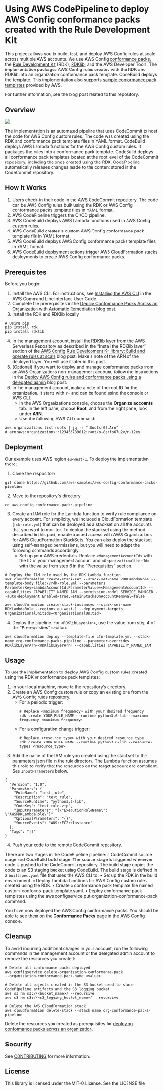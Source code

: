 # Using AWS CodePipeline to deploy AWS Config conformance packs created with the Rule Development Kit

This project allows you to build, test, and deploy AWS Config rules at scale across multiple AWS accounts. We use AWS Config [conformance packs](https://docs.aws.amazon.com/config/latest/developerguide/conformance-packs.html), the [Rule Development Kit](https://github.com/awslabs/aws-config-rdk) (RDK), [RDKlib](https://github.com/awslabs/aws-config-rdklib), and the AWS Developer Tools. The implementation packages AWS Config rules created with the RDK and RDKlib into an organization conformance pack template. CodeBuild deploys the template. This implementation also supports [sample conformance pack templates](https://docs.aws.amazon.com/config/latest/developerguide/conformancepack-sample-templates.html) provided by AWS.

For further information, see the blog post related to this repository.

## Overview

![](images/aws-config-conformance-packs-pipeline.png)

The implementation is an automated pipeline that uses CodeCommit to host the code for AWS Config custom rules. The code was created using the RDK and conformance pack template files in YAML format. CodeBuild deploys AWS Lambda functions for the AWS Config custom rules. It packages the rules into a conformance pack template. CodeBuild deploys all conformance pack templates located at the root level of the CodeCommit repository, including the ones created using the RDK. CodePipeline automatically releases changes made to the content stored in the CodeCommit repository.

## How it Works

1. Users check-in their code in the AWS CodeCommit repository. The code can be AWS Config rules built using the RDK or AWS Config conformance packs template files in YAML format.
2. AWS CodePipeline triggers the CI/CD pipeline.
3. AWS CodeBuild deploys AWS Lambda functions used in AWS Config custom rules.
4. AWS CodeBuild creates a custom AWS Config conformance pack template file in YAML format.
5. AWS CodeBuild deploys AWS Config conformance packs template files in YAML format.
6. AWS CodeBuild deployment actions trigger AWS CloudFormation stacks deployments to create AWS Config conformance packs.

## Prerequisites
Before you begin: 
1.	Install the AWS CLI. For instructions, see [Installing the AWS CLI](https://docs.aws.amazon.com/cli/latest/userguide/cli-chap-install.html) in the AWS Command Line Interface User Guide.
2.	Complete the prerequisites in the [Deploy Conformance Packs Across an Organization with Automatic Remediation](https://aws.amazon.com/blogs/mt/deploying-conformance-packs-across-an-organization-with-automatic-remediation/) blog post.
3.	Install the RDK and RDKlib locally
```
# Using pip
pip install rdk 
pip install rdklib
```
4.	In the management account, install the RDKlib layer from the AWS Serverless Repository as described in the “Install the RDKlib layer” section of the [AWS Config Rule Development Kit library: Build and operate rules at scale](https://aws.amazon.com/blogs/mt/aws-config-rule-development-kit-library-build-and-operate-rules-at-scale/) blog post. Make a note of the ARN of the deployed layer. You will use it later in this post.
5.	(Optional) If you want to deploy and manage conformance packs from an AWS Organizations non-management account, follow the instructions in the [Deploy AWS Config rules and conformance packs using a delegated admin](https://aws.amazon.com/blogs/mt/deploy-aws-config-rules-and-conformance-packs-using-a-delegated-admin/) blog post.
6.	In the management account, make a note of the root ID for the organization. It starts with `r-` and can be found using the console or AWS CLI.
    *	In the AWS Organizations console, choose the **Organize accounts** tab. In the left pane, choose **Root**, and from the right pane, look under **ARN**.
    *	Use the following AWS CLI command:
```
aws organizations list-roots | jq -r ".Roots[0].Arn"
# arn:aws:organizations::123456789012:root/o-8snfo67u2v/r-i2ey
```
## Deployment

Our example uses AWS region `eu-west-1`. To deploy the implementation there:
1. Clone the respository
```
git clone https://github.com/aws-samples/aws-config-conformance-packs-pipeline
```
2. Move to the repository's directory
```
cd aws-config-conformance-packs-pipeline
```

3. Create an IAM role for the Lambda function to verify rule compliance on every account. For simplicity, we included a CloudFormation template (`rdk-role.yml`) that can be deployed as a stackset on all the accounts that you want to monitor. To deploy the stackset using the method described in this post, enable trusted access with AWS Organizations for AWS CloudFormation StackSets. You can also deploy the stackset using self-managed permissions, but you will need to adapt the following commands accordingly.
   * Set up your AWS credentials. Replace `<ManagementAccountId>` with the ID of your management account and `<OrganizationalUnitId>` with the value from step 6 in the “Prerequisites” section.
```
# Deploy the IAM role used by the RDK Lambda function
aws cloudformation create-stack-set --stack-set-name RDKLambdaRole --template-body file://rdk-role.yml --parameters ParameterKey=LambdaAccountId,ParameterValue=<ManagementAccountId> --capabilities CAPABILITY_NAMED_IAM --permission-model SERVICE_MANAGED --auto-deployment Enabled=true,RetainStacksOnAccountRemoval=false

aws cloudformation create-stack-instances --stack-set-name RDKLambdaRole --regions eu-west-1 --deployment-targets OrganizationalUnitIds=<OrganizationalUnitId>
```
4. Deploy the pipeline. For `<RDKlibLayerArn>`, use the value from step 4 of the “Prerequisites” section.
```
aws cloudformation deploy --template-file cfn-template.yml --stack-name org-conformance-packs-pipeline --parameter-overrides RDKlibLayerArn=<RDKlibLayerArn> --capabilities CAPABILITY_NAMED_IAM
```

## Usage
To use the implementation to deploy AWS Config custom rules created using the RDK or conformance pack templates: 
1.	In your local machine, move to the repository’s directory.
2.	Create an AWS Config custom rule or copy an existing one from the AWS Config rules repository.
      * For a periodic trigger:
        ```
        # Replace <maximum frequency> with your desired frequency
        rdk create YOUR_RULE_NAME –-runtime python3.6-lib --maximum-frequency <maximum frequency>
        ```
      * For a configuration change trigger:
        ```
        # Replace <resource type> with your desired resource type
        rdk create YOUR_RULE_NAME --runtime python3.6-lib --resource-types <resource_type>
        ```
3.	Add the name of the IAM role you created using the stackset to the parameters.json file in the rule directory. The Lambda function assumes this role to verify that the resources on the target account are compliant. See `InputParameters` below.
```
{
  "Version": "1.0",
  "Parameters": {
    "RuleName": "test_rule",
    "Description": "test_rule",
    "SourceRuntime": "python3.6-lib",
    "CodeKey": "test_rule.zip",
    "InputParameters": "{\"ExecutionRoleName\": \"AWSRDKLambdaRole\"}",
    "OptionalParameters": "{}",
    "SourceEvents": "AWS::EC2::Instance"
  },
  "Tags": "[]"
}
```
4.	Push your code to the remote CodeCommit repository.

There are two stages in the CodePipeline pipeline: a CodeCommit source stage and CodeBuild build stage. The source stage is triggered whenever code is pushed to the CodeCommit repository. The build stage copies the code to an S3 staging bucket using CodeBuild. The build stage is defined in a `buildspec.yaml` file that uses the AWS CLI to:
•	Set up the RDK in the build environment.
•	Deploy Lambda functions for AWS Config custom rules created using the RDK.
•	Create a conformance pack template file named custom-conforms-pack-template.yaml.
•	Deploy conformance pack templates using the aws configservice put-organization-conformance-pack command.

You have now deployed the AWS Config conformance packs. You should be able to see them on the **Conformance Packs** page in the AWS Config console.

## Cleanup
To avoid incurring additional charges in your account, run the following commands in the management account or the delegated admin account to remove the resources you created:
```
# Delete all conformance packs deployed
aws configservice delete-organization-conformance-pack
--organization-conformance-pack-name <value>

# Delete all objects created in the S3 bucket used to store CodePipeline artifacts and the S3 logging bucket
aws s3 rm s3://<bucket_name>/ --recursive
aws s3 rm s3://<s3_logging_bucket_name>/ --recursive

# Delete the AWS CloudFormation stack
aws cloudformation delete-stack --stack-name org-conformance-packs-pipeline
```

Delete the resources you created as prerequisites for [deploying conformance packs across an organization](https://aws.amazon.com/blogs/mt/deploying-conformance-packs-across-an-organization-with-automatic-remediation/).

## Security
See [CONTRIBUTING](CONTRIBUTING.md#security-issue-notifications) for more information.

## License
This library is licensed under the MIT-0 License. See the LICENSE file.




